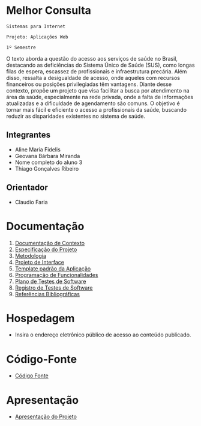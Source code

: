 # Melhor Consulta

`Sistemas para Internet`

`Projeto: Aplicações Web`

`1º Semestre`

O texto aborda a questão do acesso aos serviços de saúde no Brasil, destacando as deficiências do Sistema Único de Saúde (SUS), como longas filas de espera, escassez de profissionais e infraestrutura precária. Além disso, ressalta a desigualdade de acesso, onde aqueles com recursos financeiros ou posições privilegiadas têm vantagens. Diante desse contexto, propõe um projeto que visa facilitar a busca por atendimento na área da saúde, especialmente na rede privada, onde a falta de informações atualizadas e a dificuldade de agendamento são comuns. O objetivo é tornar mais fácil e eficiente o acesso a profissionais da saúde, buscando reduzir as disparidades existentes no sistema de saúde.

## Integrantes

* Aline Maria Fidelis
* Geovana Bárbara Miranda
* Nome completo do aluno 3
* Thiago Gonçalves Ribeiro


## Orientador

* Claudio Faria

# Documentação

<ol>
<li><a href="documents/01-Documentação de Contexto.md"> Documentação de Contexto</a></li>
<li><a href="documents/02-Especificação do Projeto.md"> Especificação do Projeto</a></li>
<li><a href="documents/03-Metodologia.md"> Metodologia</a></li>
<li><a href="documents/04-Projeto de Interface.md"> Projeto de Interface</a></li>
<li><a href="documents/05-Template padrão da Aplicação.md"> Template padrão da Aplicação</a></li>
<li><a href="documents/06-Programação de Funcionalidades.md"> Programação de Funcionalidades</a></li>
<li><a href="documents/07-Plano de Testes de Software.md"> Plano de Testes de Software</a></li>
<li><a href="documents/08-Registro de Testes de Software.md"> Registro de Testes de Software</a></li>
<li><a href="documents/09-Referências Bibliográficas.md"> Referências Bibliográficas</a></li>
</ol>

# Hospedagem

* Insira o endereço eletrônico público de acesso ao conteúdo publicado. 

# Código-Fonte

* <a href="src/README.md">Código Fonte</a>

# Apresentação

* <a href="presentation/README.md">Apresentação do Projeto</a>
